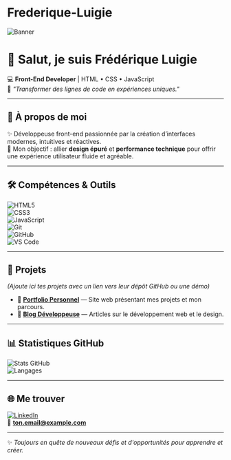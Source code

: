 # Frederique-Luigie
<!-- Bannière -->
![Banner](https://i.imgur.com/zQZSWrt.png)

# 👋 Salut, je suis **Frédérique Luigie**

💻 **Front-End Developer** | HTML • CSS • JavaScript  
🌟 *"Transformer des lignes de code en expériences uniques."*

---

## 🚀 À propos de moi
✨ Développeuse front-end passionnée par la création d’interfaces modernes, intuitives et réactives.  
🎯 Mon objectif : allier **design épuré** et **performance technique** pour offrir une expérience utilisateur fluide et agréable.

---

## 🛠 Compétences & Outils

![HTML5](https://img.shields.io/badge/HTML5-E34F26?style=for-the-badge&logo=html5&logoColor=white)  
![CSS3](https://img.shields.io/badge/CSS3-1572B6?style=for-the-badge&logo=css3&logoColor=white)  
![JavaScript](https://img.shields.io/badge/JavaScript-F7E018?style=for-the-badge&logo=javascript&logoColor=black)  
![Git](https://img.shields.io/badge/Git-F05032?style=for-the-badge&logo=git&logoColor=white)  
![GitHub](https://img.shields.io/badge/GitHub-000000?style=for-the-badge&logo=github&logoColor=white)  
![VS Code](https://img.shields.io/badge/VS_Code-007ACC?style=for-the-badge&logo=visual-studio-code&logoColor=white)

---

## 📌 Projets
*(Ajoute ici tes projets avec un lien vers leur dépôt GitHub ou une démo)*

- 🎨 **[Portfolio Personnel](#)** — Site web présentant mes projets et mon parcours.  
- 📰 **[Blog Développeuse](#)** — Articles sur le développement web et le design.  

---

## 📊 Statistiques GitHub

![Stats GitHub](https://github-readme-stats.vercel.app/api?username=TON-USERNAME&show_icons=true&theme=radical)  
![Langages](https://github-readme-stats.vercel.app/api/top-langs/?username=TON-USERNAME&layout=compact&theme=radical)

---

## 🌐 Me trouver
[![LinkedIn](https://img.shields.io/badge/LinkedIn-0077B5?style=for-the-badge&logo=linkedin&logoColor=white)](https://www.linkedin.com/in/frederique-luigie-0a8255315/)  
📧 **ton.email@example.com**

---

✨ *Toujours en quête de nouveaux défis et d'opportunités pour apprendre et créer.*
